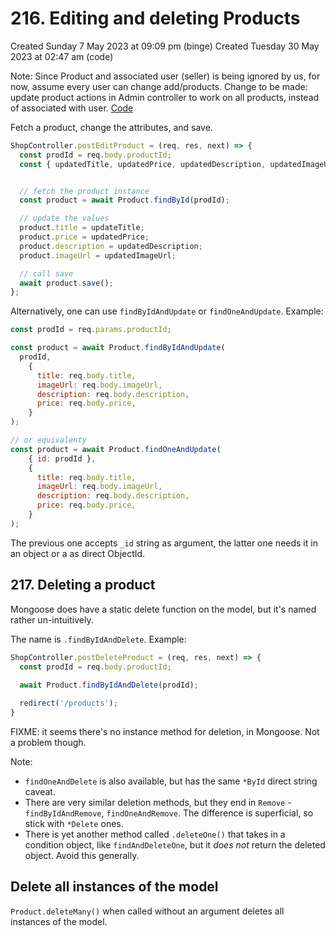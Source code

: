 # 216. Editing and deleting Products
Created Sunday 7 May 2023 at 09:09 pm (binge)
Created Tuesday 30 May 2023 at 02:47 am (code)

Note: Since Product and associated user (seller) is being ignored by us, for now, assume every user can change add/products. Change to be made: update product actions in Admin controller to work on all products, instead of associated with user. [Code]()

Fetch a product, change the attributes, and save.
```js
ShopController.postEditProduct = (req, res, next) => {
  const prodId = req.body.productId;
  const { updatedTitle, updatedPrice, updatedDescription, updatedImageUrl } = req.body;


  // fetch the product instance
  const product = await Product.findById(prodId);

  // update the values
  product.title = updateTitle;
  product.price = updatedPrice;
  product.description = updatedDescription;
  product.imageUrl = updatedImageUrl;

  // call save
  await product.save();
};
```

Alternatively, one can use `findByIdAndUpdate` or `findOneAndUpdate`. Example:
```js
const prodId = req.params.productId;

const product = await Product.findByIdAndUpdate(
  prodId,
    {
	  title: req.body.title,
	  imageUrl: req.body.imageUrl,
	  description: req.body.description,
	  price: req.body.price,
	}
);

// or equivalenty
const product = await Product.findOneAndUpdate(
	{ id: prodId },
    {
	  title: req.body.title,
	  imageUrl: req.body.imageUrl,
	  description: req.body.description,
	  price: req.body.price,
	}
);
```
The previous one accepts `_id` string as argument, the latter one needs it in an object or a as direct ObjectId.


## 217. Deleting a product
Mongoose does have a static delete function on the model, but it's named rather un-intuitively. 

The name is `.findByIdAndDelete`. Example:
```js
ShopController.postDeleteProduct = (req, res, next) => {
  const prodId = req.body.productId;
  
  await Product.findByIdAndDelete(prodId);

  redirect('/products');
}
```
FIXME: it seems there's no instance method for deletion, in Mongoose. Not a problem though.

Note:
- `findOneAndDelete` is also available, but has the same `*ById` direct string caveat.
- There are very similar deletion methods, but they end in `Remove` - `findByIdAndRemove`, `findOneAndRemove`. The difference is superficial, so stick with `*Delete` ones.
- There is yet another method called `.deleteOne()` that takes in a condition object, like `findAndDeleteOne`, but it *does not* return the deleted object. Avoid this generally.

## Delete all instances of the model
`Product.deleteMany()` when called without an argument deletes all instances of the model.
